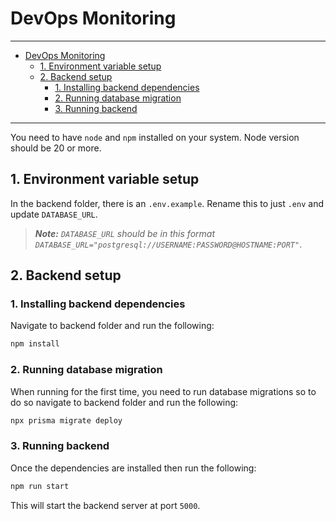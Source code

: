 # DevOps Monitoring

---

- [DevOps Monitoring](#devops-monitoring)
  - [1. Environment variable setup](#1-environment-variable-setup)
  - [2. Backend setup](#2-backend-setup)
    - [1. Installing backend dependencies](#1-installing-backend-dependencies)
    - [2. Running database migration](#2-running-database-migration)
    - [3. Running backend](#3-running-backend)


---

You need to have `node` and `npm` installed on your system. Node version should be 20 or more.

## 1. Environment variable setup

In the backend folder, there is an `.env.example`. Rename this to just `.env` and update `DATABASE_URL`.

> ***Note:** `DATABASE_URL` should be in this format `DATABASE_URL="postgresql://USERNAME:PASSWORD@HOSTNAME:PORT"`*.


## 2. Backend setup

### 1. Installing backend dependencies

Navigate to backend folder and run the following:

```bash
npm install
```

### 2. Running database migration

When running for the first time, you need to run database migrations so to do so navigate to backend folder and run the following:

```bash
npx prisma migrate deploy
```

### 3. Running backend

Once the dependencies are installed then run the following:

```bash
npm run start
```

This will start the backend server at port `5000`.

